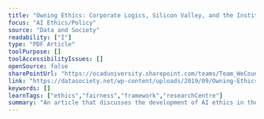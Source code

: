 ```yaml
---
title: "Owning Ethics: Corporate Logics, Silicon Valley, and the Institutionalization of Ethics"
focus: "AI Ethics/Policy"
source: "Data and Society"
readability: ["I"]
type: "PDF Article"
toolPurpose: []
toolAccessibilityIssues: []
openSource: false
sharePointUrl: "https://ocaduniversity.sharepoint.com/teams/Team_WeCount/Shared%20Documents/Resources%20and%20Tools/Literature%20(curated)/Owning%20Ethics.pdf"
link: "https://datasociety.net/wp-content/uploads/2019/09/Owning-Ethics-PDF-version-2.pdf"
keywords: []
learnTags: ["ethics","fairness","framework","researchCentre"]
summary: "An article that discusses the development of AI ethics in the data industry, the recent rise in the number of ethics-related staff and the need for a coherent approach to AI ethics. "
---
```


